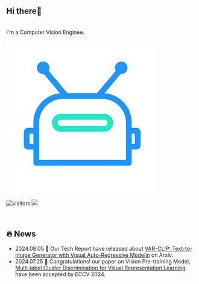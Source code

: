 ## Hi there👋
<br>I'm a Computer Vision Enginee.<br>  
![robot](./img/jiqiren.svg)

![visitors](https://visitor-badge.laobi.icu/badge?page_id=daixiangzi.daixiangzi)
[![](https://img.shields.io/github/followers/daixiangzi?color=27da6b&logo=Handshake)](https://github.com/daixiangzi?tab=followers)
<p align="left">
<br>

## 🔥 News
* 2024.08.05 🎉 Our Tech Report have released about [VAR-CLIP: Text-to-Image Generator with Visual Auto-Regressive Modelin](https://arxiv.org/pdf/2408.01181) on Arxiv.
* 2024.07.25 🎉 Congratulations! our paper on Vision Pre-training Model, [Multi-label Cluster Discrimination for Visual Representation Learning](https://arxiv.org/abs/2407.17331), have been accepted by ECCV 2024.
<!--
**daixiangzi/daixiangzi** is a ✨ _special_ ✨ repository because its `README.md` (this file) appears on your GitHub profile.

Here are some ideas to get you started:

- 🔭 I’m currently working on ...
- 🌱 I’m currently learning ...
- 👯 I’m looking to collaborate on ...
- 🤔 I’m looking for help with ...
- 💬 Ask me about ...
- 📫 How to reach me: ...
- 😄 Pronouns: ...
- ⚡ Fun fact: ...
-->
